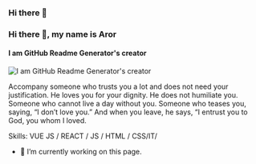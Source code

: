 ### Hi there 👋
### Hi there 👋, my name is Aror
#### I am GitHub Readme Generator's creator
![I am GitHub Readme Generator's creator](https://pbs.twimg.com/profile_banners/2346270983/1646658639/600x200)

Accompany someone who trusts you a lot and does not need your justification. He loves you for your dignity. He does not humiliate you. Someone who cannot live a day without you. Someone who teases you, saying, “I don’t love you.” And when you leave, he says, “I entrust you to God, you whom I loved.

Skills: VUE JS / REACT / JS / HTML / CSS/IT/

- 🔭 I’m currently working on this page. 





